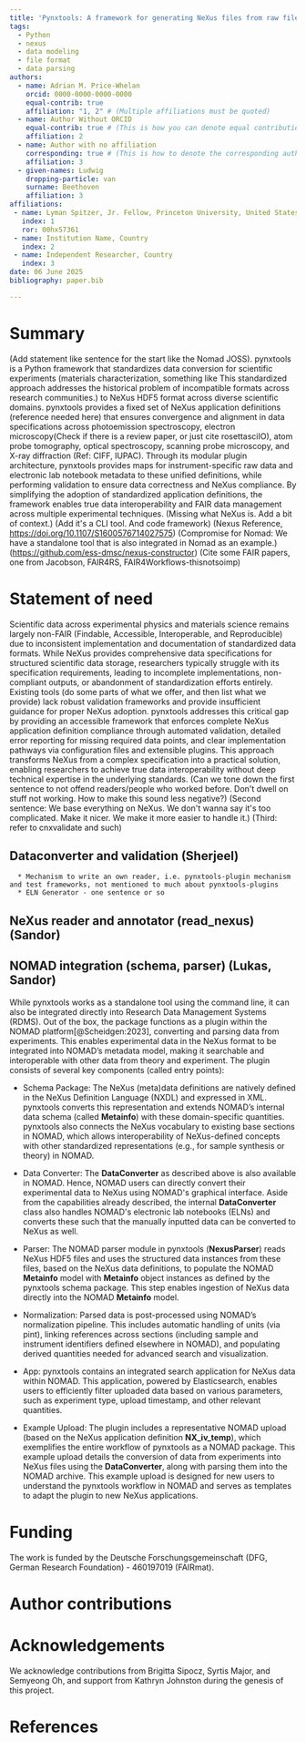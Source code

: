 ```yaml
---
title: 'Pynxtools: A framework for generating NeXus files from raw file formats.'
tags:
  - Python
  - nexus
  - data modeling
  - file format
  - data parsing
authors:
  - name: Adrian M. Price-Whelan
    orcid: 0000-0000-0000-0000
    equal-contrib: true
    affiliation: "1, 2" # (Multiple affiliations must be quoted)
  - name: Author Without ORCID
    equal-contrib: true # (This is how you can denote equal contributions between multiple authors)
    affiliation: 2
  - name: Author with no affiliation
    corresponding: true # (This is how to denote the corresponding author)
    affiliation: 3
  - given-names: Ludwig
    dropping-particle: van
    surname: Beethoven
    affiliation: 3
affiliations:
 - name: Lyman Spitzer, Jr. Fellow, Princeton University, United States
   index: 1
   ror: 00hx57361
 - name: Institution Name, Country
   index: 2
 - name: Independent Researcher, Country
   index: 3
date: 06 June 2025
bibliography: paper.bib

---
```


# Summary

(Add statement like sentence for the start like the Nomad JOSS). pynxtools is a Python framework that standardizes data conversion for scientific experiments (materials characterization, something like This standardized approach addresses the historical problem of incompatible formats across research communities.) to NeXus HDF5 format across diverse scientific domains. pynxtools provides a fixed set of NeXus application definitions (reference needed here) that ensures convergence and alignment in data specifications across photoemission spectroscopy, electron microscopy(Check if there is a review paper, or just cite rosettasciIO), atom probe tomography, optical spectroscopy, scanning probe microscopy, and X-ray diffraction (Ref: CIFF, IUPAC). Through its modular plugin architecture, pynxtools provides maps for instrument-specific raw data and electronic lab notebook metadata to these unified definitions, while performing validation to ensure data correctness and NeXus compliance. By simplifying the adoption of standardized application definitions, the framework enables true data interoperability and FAIR data management across multiple experimental techniques.
(Missing what NeXus is. Add a bit of context.)
(Add it's a CLI tool. And code framework)
(Nexus Reference, https://doi.org/10.1107/S1600576714027575)
(Compromise for Nomad: We have a standalone tool that is also integrated in Nomad as an example.)
(https://github.com/ess-dmsc/nexus-constructor)
(Cite some FAIR papers, one from Jacobson, FAIR4RS, FAIR4Workflows-thisnotsoimp)



# Statement of need

Scientific data across experimental physics and materials science remains largely non-FAIR (Findable, Accessible, Interoperable, and Reproducible) due to inconsistent implementation and documentation of standardized data formats. While NeXus provides comprehensive data specifications for structured scientific data storage, researchers typically struggle with its specification requirements, leading to incomplete implementations, non-compliant outputs, or abandonment of standardization efforts entirely. Existing tools (do some parts of what we offer, and then list what we provide) lack robust validation frameworks and provide insufficient guidance for proper NeXus adoption. pynxtools addresses this critical gap by providing an accessible framework that enforces complete NeXus application definition compliance through automated validation, detailed error reporting for missing required data points, and clear implementation pathways via configuration files and extensible plugins. This approach transforms NeXus from a complex specification into a practical solution, enabling researchers to achieve true data interoperability without deep technical expertise in the underlying standards.
(Can we tone down the first sentence to not offend readers/people who worked before. Don't dwell on stuff not working. How to make this sound less negative?)
(Second sentence: We base everything on NeXus. We don't wanna say it's too complicated. Make it nicer. We make it more easier to handle it.)
(Third: refer to cnxvalidate and such)

## Dataconverter and validation (Sherjeel)

      * Mechanism to write an own reader, i.e. pynxtools-plugin mechanism and test frameworks, not mentioned to much about pynxtools-plugins
      * ELN Generator - one sentence or so

## NeXus reader and annotator (read\_nexus) (Sandor)

## NOMAD integration (schema, parser) (Lukas, Sandor)

While pynxtools works as a standalone tool using the command line, it can also be integrated directly into Research Data Management Systems (RDMS). Out of the box, the package functions as a plugin within the NOMAD platform[@Scheidgen:2023], converting and parsing data from experiments. This enables experimental data in the NeXus format to be integrated into NOMAD’s metadata model, making it searchable and interoperable with other data from theory and experiment. The plugin consists of several key components (called entry points):

- Schema Package: The NeXus (meta)data definitions are natively defined in the NeXus Definition Language (NXDL) and expressed in XML. pynxtools converts this representation and extends NOMAD’s internal data schema (called __Metainfo__) with these domain-specific quantities. pynxtools also connects the NeXus vocabulary to existing base sections in NOMAD, which allows interoperability of NeXus-defined concepts with other standardized representations (e.g., for sample synthesis or theory) in NOMAD.

- Data Converter: The __DataConverter__ as described above is also available in NOMAD. Hence, NOMAD users can directly convert their experimental data to NeXus using NOMAD's graphical interface. Aside from the capabilities already described, the internal __DataConverter__ class also handles NOMAD's electronic lab notebooks (ELNs) and converts these such that the manually inputted data can be converted to NeXus as well.

- Parser: The NOMAD parser module in pynxtools (__NexusParser__) reads NeXus HDF5 files and uses the structured data instances from these files, based on the NeXus data definitions, to populate the NOMAD __Metainfo__ model with __Metainfo__ object instances as defined by the pynxtools schema package. This step enables ingestion of NeXus data directly into the NOMAD __Metainfo__ model.

- Normalization: Parsed data is post-processed using NOMAD’s normalization pipeline. This includes automatic handling of units (via pint), linking references across sections (including sample and instrument identifiers defined elsewhere in NOMAD), and populating derived quantities needed for advanced search and visualization.

- App: pynxtools contains an integrated search application for NeXus data within NOMAD. This application, powered by Elasticsearch, enables users to efficiently filter uploaded data based on various parameters, such as experiment type, upload timestamp, and other relevant quantities.

- Example Upload: The plugin includes a representative NOMAD upload (based on the NeXus application definition __NX_iv_temp__), which exemplifies the entire workflow of pynxtools as a NOMAD package. This example upload details the conversion of data from experiments into NeXus files using the __DataConverter__, along with parsing them into the NOMAD archive. This example upload is designed for new users to understand the pynxtools workflow in NOMAD and serves as templates to adapt the plugin to new NeXus applications.


# Funding
The work is funded by the Deutsche Forschungsgemeinschaft (DFG, German Research Foundation) - 460197019 (FAIRmat).

# Author contributions

# Acknowledgements

We acknowledge contributions from Brigitta Sipocz, Syrtis Major, and Semyeong
Oh, and support from Kathryn Johnston during the genesis of this project.

# References
